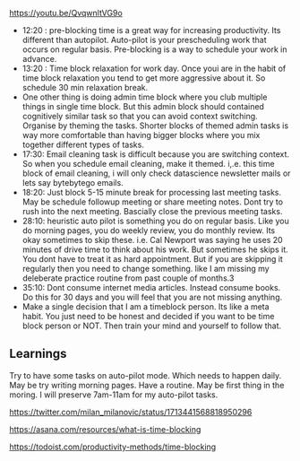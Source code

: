 

https://youtu.be/QvqwnltVG9o


- 12:20 : pre-blocking time is a great way for increasing productivity. Its different than autopilot. Auto-pilot is your prescheduling work that occurs on regular basis. Pre-blocking is a way to schedule your work in advance.
- 13:20 : Time block relaxation for work day. Once youi are in the habit of time block relaxation you tend to get more aggressive about it. So schedule 30 min relaxation break. 
- One other thing is doing admin time block where you club multiple things in single time block. But this admin block should contained cognitively similar task so that you can avoid context switching. Organise by theming the tasks. Shorter blocks of themed admin tasks is way more comfortable than having bigger blocks where you mix together different types of tasks. 
- 17:30: Email cleaning task is difficult because you are switching context. So when you schedule email cleaning, make it themed. i,.e. this time block of email cleaning, i will only check datascience newsletter mails or lets say bytebytego emails. 
- 18:20: Just block 5-15 minute break for processing last meeting tasks. May be schedule followup meeting or share meeting notes. Dont try to rush into the next meeting. Bascially close the previous meeting tasks.
- 28:10: heuristic auto pilot is something you do on regular basis. Like you do morning pages, you do weekly review, you do monthly review. Its okay sometimes to skip these. i.e. Cal Newport was saying he uses 20 minutes of drive time to think about his work. But sometimes he skips it. You dont have to treat it as hard appointment. But if you are skipping it regularly then you need to change something. like I am missing my deleberate practice routine from past couple of months.3
- 35:10: Dont consume internet media articles. Instead consume books. Do this for 30 days and you will feel that you are not missing anything.
- Make a single decision that I am a timeblock person. Its like a meta habit. You just need to be honest and decided if you want to be time block person or NOT. Then train your mind and yourself to follow that. 



## Learnings

Try to have some tasks on auto-pilot mode. Which needs to happen daily. May be try writing morning pages. Have a routine. May be first thing in the moring. I will preserve 7am-11am for my auto-pilot tasks.

https://twitter.com/milan_milanovic/status/1713441568818950296

https://asana.com/resources/what-is-time-blocking

https://todoist.com/productivity-methods/time-blocking
